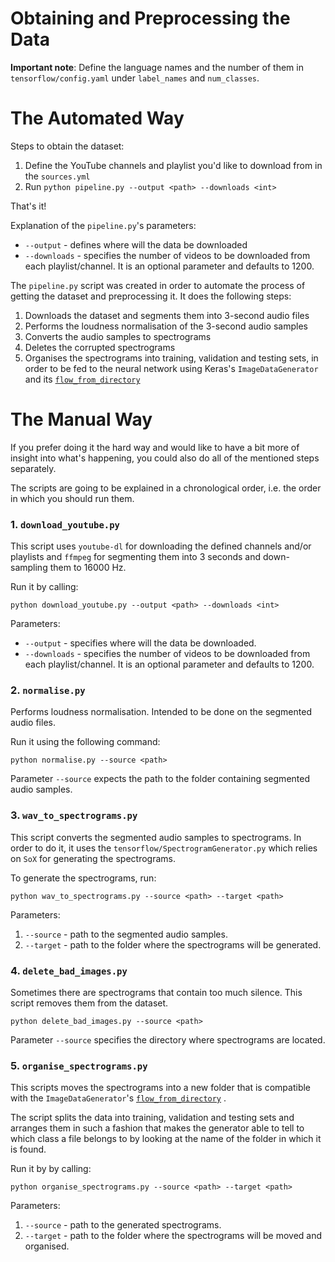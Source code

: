 # Obtaining and Preprocessing the Data

**Important note**: Define the language names and the number of them in `tensorflow/config.yaml` under `label_names` and `num_classes`.

# The Automated Way

Steps to obtain the dataset:

 1. Define the YouTube channels and playlist you'd like to download from in the `sources.yml`
 2. Run `python pipeline.py --output <path> --downloads <int>`

That's it!

Explanation of the `pipeline.py`'s parameters:

 - `--output` - defines where will the data be downloaded
 - `--downloads` - specifies the number of videos to be downloaded from each playlist/channel. It is an optional parameter and defaults to 1200.

The `pipeline.py` script was created in order to automate the process of getting the dataset and preprocessing it. 
It does the following steps:

 1. Downloads the dataset and segments them into 3-second audio files
 2. Performs the loudness normalisation of the 3-second audio samples
 3. Converts the audio samples to spectrograms 
 4. Deletes the corrupted spectrograms
 5. Organises the spectrograms into training, validation and testing sets, in order to be fed to the neural network using Keras's `ImageDataGenerator` and its [`flow_from_directory`](https://keras.io/preprocessing/image/#flow_from_directory) 

# The Manual Way

If you prefer doing it the hard way and would like to have a bit more of insight into what's happening, you could also do all of the mentioned steps separately.

The scripts are going to be explained in a chronological order, i.e. the order in which you should run them.


### 1. `download_youtube.py` 

This script uses `youtube-dl` for downloading the defined channels and/or playlists and `ffmpeg` for segmenting them into 3 seconds and down-sampling them to 16000 Hz.

Run it by calling:

    python download_youtube.py --output <path> --downloads <int> 

Parameters:

 - `--output` - specifies where will the data be downloaded.
 - `--downloads` - specifies the number of videos to be downloaded from each playlist/channel. It is an optional parameter and defaults to 1200.


 ### 2. `normalise.py`
 
 Performs loudness normalisation. Intended to be done on the segmented audio files.
 
 Run it using the following command:

    python normalise.py --source <path>

Parameter `--source` expects the path to the folder containing segmented audio samples.

### 3. `wav_to_spectrograms.py`

This script converts the segmented audio samples to spectrograms. In order to do it, it uses the `tensorflow/SpectrogramGenerator.py` which relies on `SoX` for generating the spectrograms.

To generate the spectrograms, run:

    python wav_to_spectrograms.py --source <path> --target <path>

Parameters:

 1. `--source` - path to the segmented audio samples.
 2. `--target` - path to the folder where the spectrograms will be generated.

### 4. `delete_bad_images.py`

Sometimes there are spectrograms that contain too much silence. This script removes them from the dataset.

    python delete_bad_images.py --source <path>

Parameter `--source` specifies the directory where spectrograms are located.

### 5. `organise_spectrograms.py`

This scripts moves the spectrograms into a new folder that is compatible with the `ImageDataGenerator`'s  [`flow_from_directory`](https://keras.io/preprocessing/image/#flow_from_directory) .

The script splits the data into training, validation and testing sets and arranges them in such a fashion that makes the generator able to tell to which class a file belongs to by looking at the name of the folder in which it is found.

Run it by by calling:

    python organise_spectrograms.py --source <path> --target <path>


Parameters:

 1. `--source` - path to the generated spectrograms.
 2. `--target` - path to the folder where the spectrograms will be moved and organised.
